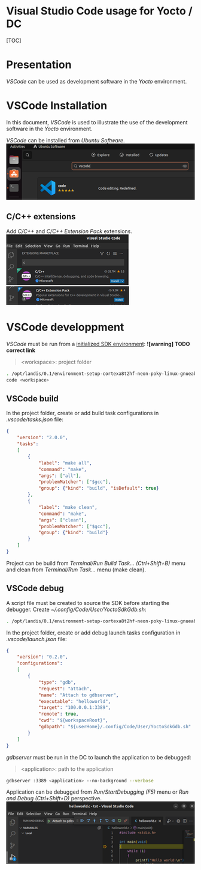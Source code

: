  # Visual Studio Code usage for Yocto / DC

[TOC]

# Presentation
*VSCode* can be used as development software in the *Yocto* environment.

# VSCode Installation
In this document, *VSCode* is used to illustrate the use of the development software in the *Yocto* environment.

*VSCode* can be installed from *Ubuntu Software*.\
![](/images/VSCode_000.png)

## C/C++ extensions
Add *C/C++* and *C/C++ Extension Pack* extensions.\
![](/images/VSCode_001.png)\
![](/images/VSCode_002.png)

# VSCode developpment
*VSCode* must be run from a [initialized SDK environment](/index.md/#initialize-sdk-environment):
**![warning] TODO correct link**

>\<workspace>: project folder
```bash
. /opt/landis/0.1/environment-setup-cortexa8t2hf-neon-poky-linux-gnueabi
code <workspace>
```

## VSCode build
In the project folder, create or add build task configurations in *.vscode/tasks.json* file:
```json
{
	"version": "2.0.0",
	"tasks":
	[
		{
			"label": "make all",
			"command": "make",
			"args": ["all"],
			"problemMatcher": ["$gcc"],
			"group": {"kind": "build", "isDefault": true}
		},
		{
			"label": "make clean",
			"command": "make",
			"args": ["clean"],
			"problemMatcher": ["$gcc"],
			"group": {"kind": "build"}
		}
	]
}
```
Project can be build from *Terminal/Run Build Task... (Ctrl+Shift+B)* menu
and clean from *Terminal/Run Task...* menu (make clean).

## VSCode debug
A script file must be created to source the SDK before starting the debugger.
Create *~/.config/Code/User/YoctoSdkGdb.sh*:
```bash
. /opt/landis/0.1/environment-setup-cortexa8t2hf-neon-poky-linux-gnueabi && $GDB $@
```

In the project folder, create or add debug launch tasks configuration in *.vscode/launch.json* file:
```json
{
    "version": "0.2.0",
    "configurations":
    [     
        {
            "type": "gdb",
            "request": "attach",
            "name": "Attach to gdbserver",
            "executable": "helloworld",
            "target": "100.0.0.1:3389",
            "remote": true,
            "cwd": "${workspaceRoot}", 
            "gdbpath": "${userHome}/.config/Code/User/YoctoSdkGdb.sh"
        }
    ]
}
```

*gdbserver* must be run in the DC to launch the application to be debugged:
>\<application>: path to the application
```bash
gdbserver :3389 <application> --no-background --verbose
```

Application can be debugged from *Run/StartDebugging (F5)* menu
or *Run and Debug (Ctrl+Shift+D)* perspective.\
![](/images/VSCode_004.png)